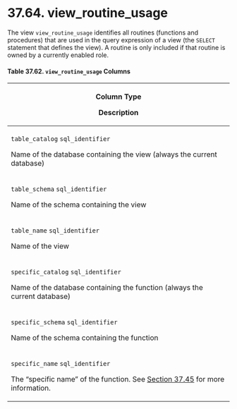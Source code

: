 # 37.64. view\_routine\_usage

The view `view_routine_usage` identifies all routines (functions and procedures) that are used in the query expression of a view (the `SELECT` statement that defines the view). A routine is only included if that routine is owned by a currently enabled role.

#### **Table 37.62. `view_routine_usage` Columns**

| <p>Column Type</p><p>Description</p>                                                                                                                                                                                            |
| ------------------------------------------------------------------------------------------------------------------------------------------------------------------------------------------------------------------------------- |
| <p><code>table_catalog</code> <code>sql_identifier</code></p><p>Name of the database containing the view (always the current database)</p>                                                                                      |
| <p><code>table_schema</code> <code>sql_identifier</code></p><p>Name of the schema containing the view</p>                                                                                                                       |
| <p><code>table_name</code> <code>sql_identifier</code></p><p>Name of the view</p>                                                                                                                                               |
| <p><code>specific_catalog</code> <code>sql_identifier</code></p><p>Name of the database containing the function (always the current database)</p>                                                                               |
| <p><code>specific_schema</code> <code>sql_identifier</code></p><p>Name of the schema containing the function</p>                                                                                                                |
| <p><code>specific_name</code> <code>sql_identifier</code></p><p>The “specific name” of the function. See <a href="https://www.postgresql.org/docs/current/infoschema-routines.html">Section 37.45</a> for more information.</p> |
